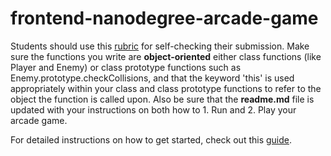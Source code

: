 frontend-nanodegree-arcade-game
===============================

Students should use this [rubric](https://review.udacity.com/#!/projects/2696458597/rubric) 
for self-checking their submission. Make sure the functions you write are **object-oriented** 
either class functions (like Player and Enemy) or class prototype functions such as 
Enemy.prototype.checkCollisions, and that the keyword 'this' is used appropriately within your
 class and class prototype functions to refer to the object the function is called upon. 
 Also be sure that the **readme.md** file is updated with your instructions on both how 
 to 1. Run and 2. Play your arcade game.

For detailed instructions on how to get started, check out this 
[guide](https://docs.google.com/document/d/1v01aScPjSWCCWQLIpFqvg3-vXLH2e8_SZQKC8jNO0Dc/pub?embedded=true).
